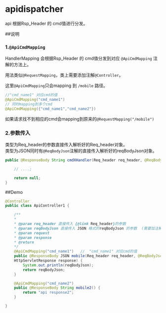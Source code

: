 # apidispatcher

api 根据Rsp_Header 的 cmd值进行分发。

##说明
### 1.`@ApiCmdMapping`
HandlerMapping 会根据Rsp_Header 的 cmd值分发到对应 `@ApiCmdMapping` 注解的方法上。  

用法类似`@RequestMapping`，类上需要添加注解`@Controller`。  

这里`@ApiCmdMapping`只会mapping 到 `/mobile` 路径。
```java
//"cmd_name1" 对应cmd的值
@ApiCmdMapping("cmd_name1")  
// 同时mapping到多个cmd
@ApiCmdMapping({"cmd_name1","cmd_name2"})  
```

如果请求找不到相应的cmd会mapping到原来的`@RequestMapping("/mobile")`

### 2.参数传入
类型为Req_header的参数直接传入解析好的Req_header对象。  
类型为JSON同时有`@ReqBodyJson`注解的直接传入解析好的reqBodyJson对象。  

```java
public @ResponseBody String cmdXHandler(Req_header req_header, @ReqBodyJson JSON reqBodyJson /*... other param:  */){

    // ....;

    return null;
}
```

##Demo
```java
@Controller
public class ApiController1 {

    /**
    *
    * @param req_header 直接传入 {@link Req_header}的参数
    * @param reqBodyJson 直接传入 JSON 格式的reqBodyJson 的参数  (需要加注解 @ReqBodyJson)
    * @param request
    * @param response
    * @return
    */
    @ApiCmdMapping("cmd_name1")   //  "cmd_name1" 对应cmd的值
    public @ResponseBody JSON mobile(Req_header req_header, @ReqBodyJson JSON reqBodyJson, HttpServletRequest request,
    HttpServletResponse response) {
        System.out.println(reqBodyJson);
        return reqBodyJson;
    }

    @ApiCmdMapping("cmd_name2")
    public @ResponseBody String mobile2() {
        return "api response2";
    }

}

```
